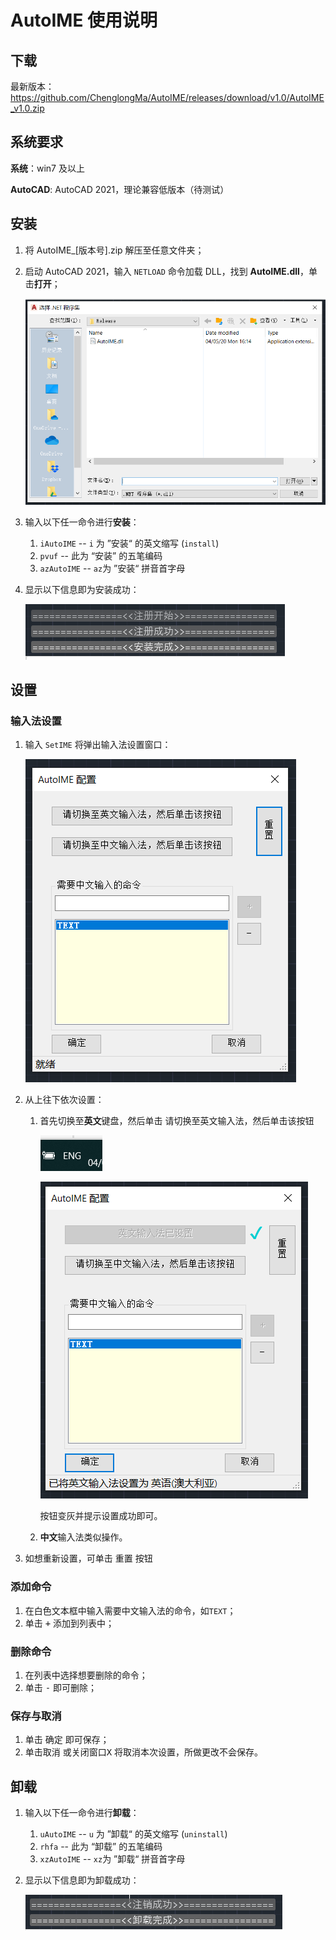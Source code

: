 # AutoIME 使用说明

## 下载

最新版本：https://github.com/ChenglongMa/AutoIME/releases/download/v1.0/AutoIME_v1.0.zip

## 系统要求

**系统**：win7 及以上

**AutoCAD**: AutoCAD 2021，理论兼容低版本（待测试）

## 安装

1. 将 AutoIME_[版本号].zip 解压至任意文件夹；

2. 启动 AutoCAD 2021，输入 `NETLOAD` 命令加载 DLL，找到 **AutoIME.dll**，单击**打开**；

   <img src="README/image-20200504225008546.png" alt="image-NETLOAD" style="zoom: 67%;" />

3. 输入以下任一命令进行**安装**：

   1. `iAutoIME` -- `i` 为 ”安装“ 的英文缩写 (`install`)
   2. `pvuf` -- 此为 “安装” 的五笔编码
   3. `azAutoIME` -- `az`为 ”安装“ 拼音首字母

4. 显示以下信息即为安装成功：

   ![image-20200504225646626](README/image-20200504225646626.png)

## 设置

### 输入法设置

1. 输入 `SetIME` 将弹出输入法设置窗口：

   ![image-SETIME](README/image-20200504225940173.png)

2. 从上往下依次设置：

   1. 首先切换至**英文**键盘，然后单击  <kbd>请切换至英文输入法，然后单击该按钮</kbd> 

      ![image-20200504230152017](README/image-20200504230152017.png)

      ![image-20200504230254411](README/image-20200504230254411.png)

      按钮变灰并提示设置成功即可。

   2. **中文**输入法类似操作。
   
3. 如想重新设置，可单击 <kbd>重置</kbd> 按钮

### 添加命令

1. 在白色文本框中输入需要中文输入法的命令，如`TEXT`；
2. 单击 <kbd>+</kbd> 添加到列表中；

### 删除命令

1. 在列表中选择想要删除的命令；
2. 单击 <kbd>-</kbd> 即可删除；

### 保存与取消

1. 单击 <kbd>确定</kbd> 即可保存；
2. 单击<kbd>取消</kbd> 或关闭窗口<kbd>X</kbd> 将取消本次设置，所做更改不会保存。

## 卸载

1. 输入以下任一命令进行**卸载**：

   1. `uAutoIME` -- `u` 为 ”卸载“ 的英文缩写 (`uninstall`)
   2. `rhfa` -- 此为 “卸载” 的五笔编码
   3. `xzAutoIME` -- `xz`为 ”卸载“ 拼音首字母

2. 显示以下信息即为卸载成功：

   ![image-20200504231359788](README/image-20200504231359788.png)
